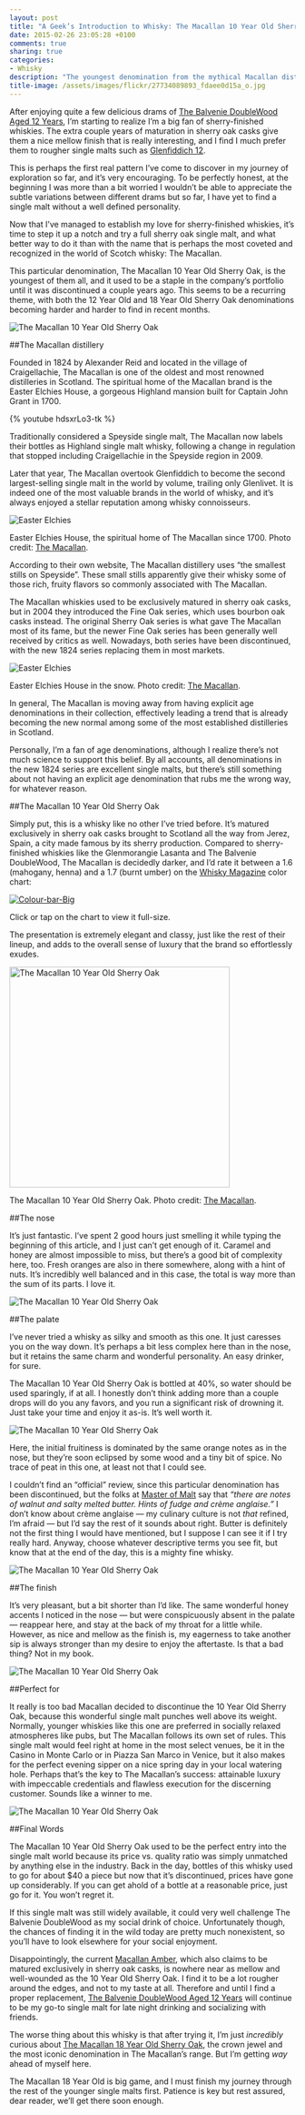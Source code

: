 ```yaml
---
layout: post
title: "A Geek’s Introduction to Whisky: The Macallan 10 Year Old Sherry Oak"
date: 2015-02-26 23:05:28 +0100
comments: true
sharing: true
categories: 
- Whisky
description: "The youngest denomination from the mythical Macallan distillery lives up to its ambitious name and provides plenty of enjoyment — if you can still find it."
title-image: /assets/images/flickr/27734089893_fdaee0d15a_o.jpg
---
```


After enjoying quite a few delicious drams of [The Balvenie DoubleWood Aged 12 Years](http://www.analogsenses.com/2015/02/05/a-geeks-introduction-to-whisky-the-balvenie-doublewood-aged-12-years/), I’m starting to realize I’m a big fan of sherry-finished whiskies. The extra couple years of maturation in sherry oak casks give them a nice mellow finish that is really interesting, and I find I much prefer them to rougher single malts such as [Glenfiddich 12](http://www.analogsenses.com/2014/10/15/glenfiddich-12-year-old-single-malt-scotch-whisky/).

This is perhaps the first real pattern I’ve come to discover in my journey of exploration so far, and it’s very encouraging. To be perfectly honest, at the beginning I was more than a bit worried I wouldn’t be able to appreciate the subtle variations between different drams but so far, I have yet to find a single malt without a well defined personality.

Now that I’ve managed to establish my love for sherry-finished whiskies, it’s time to step it up a notch and try a full sherry oak single malt, and what better way to do it than with the name that is perhaps the most coveted and recognized in the world of Scotch whisky: The Macallan.

This particular denomination, The Macallan 10 Year Old Sherry Oak, is the youngest of them all, and it used to be a staple in the company’s portfolio until it was discontinued a couple years ago. This seems to be a recurring theme, with both the 12 Year Old and 18 Year Old Sherry Oak denominations becoming harder and harder to find in recent months.

<p class="extra-width"><img src="/assets/images/flickr/16036543113_145e070dca_o.jpg" title="The Macallan 10 Year Old Sherry Oak"/></p>


##The Macallan distillery

Founded in 1824 by Alexander Reid and located in the village of Craigellachie, The Macallan is one of the oldest and most renowned distilleries in Scotland. The spiritual home of the Macallan brand is the Easter Elchies House, a gorgeous Highland mansion built for Captain John Grant in 1700.

{% youtube hdsxrLo3-tk %}

Traditionally considered a Speyside single malt, The Macallan now labels their bottles as Highland single malt whisky, following a change in regulation that stopped including Craigellachie in the Speyside region in 2009. 

Later that year, The Macallan overtook Glenfiddich to become the second largest-selling single malt in the world by volume, trailing only Glenlivet. It is indeed one of the most valuable brands in the world of whisky, and it’s always enjoyed a stellar reputation among whisky connoisseurs.

<p class="extra-width"><img src="/assets/images/flickr/16036543563_0283a32d0a_o.jpg" title="Easter Elchies"/></p>

<p class="photo-credit">Easter Elchies House, the spiritual home of The Macallan since 1700. Photo credit: <a href="https://www.flickr.com/photos/themacallanwhisky/4098301708/in/set-72157622664271417">The Macallan</a>.</p>

According to their own website, The Macallan distillery uses “the smallest stills on Speyside”. These small stills apparently give their whisky some of those rich, fruity flavors so commonly associated with The Macallan. 

The Macallan whiskies used to be exclusively matured in sherry oak casks, but in 2004 they introduced the Fine Oak series, which uses bourbon oak casks instead. The original Sherry Oak series is what gave The Macallan most of its fame, but the newer Fine Oak series has been generally well received by critics as well. Nowadays, both series have been discontinued, with the new 1824 series replacing them in most markets.

<p class="extra-width"><img src="/assets/images/flickr/16655048031_862145352b_o.jpg" title="Easter Elchies"/></p>

<p class="photo-credit">Easter Elchies House in the snow. Photo credit: <a href="https://www.flickr.com/photos/themacallanwhisky/4098303800/in/set-72157622664271417">The Macallan</a>.</p>

In general, The Macallan is moving away from having explicit age denominations in their collection, effectively leading a trend that is already becoming the new normal among some of the most established distilleries in Scotland.

Personally, I’m a fan of age denominations, although I realize there’s not much science to support this belief. By all accounts, all denominations in the new 1824 series are excellent single malts, but there’s still something about not having an explicit age denomination that rubs me the wrong way, for whatever reason.


##The Macallan 10 Year Old Sherry Oak

Simply put, this is a whisky like no other I’ve tried before. It’s matured exclusively in sherry oak casks brought to Scotland all the way from Jerez, Spain, a city made famous by its sherry production. Compared to sherry-finished whiskies like the Glenmorangie Lasanta and The Balvenie DoubleWood, The Macallan is decidedly darker, and I’d rate it between a 1.6 (mahogany, henna) and a 1.7 (burnt umber) on the [Whisky Magazine](http://www.whiskymag.com/) color chart: 

<p class="extra-width"><a href="https://www.flickr.com/photos/analogsenses/15541294995" title="Colour-bar-Big by Álvaro Serrano, on Flickr"><img src="/assets/images/flickr/15541294995_3fd02f3bb8_o.jpg" title="Colour-bar-Big"></a></p>

<p class="photo-credit">Click or tap on the chart to view it full-size.</p>

The presentation is extremely elegant and classy, just like the rest of their lineup, and adds to the overall sense of luxury that the brand so effortlessly exudes.

<p class="extra-width"><img src="/assets/images/flickr/16470276069_60215319f0_o.jpg" width="388" title="The Macallan 10 Year Old Sherry Oak"/></p>

<p class="photo-credit">The Macallan 10 Year Old Sherry Oak. Photo credit: <a href="https://www.flickr.com/photos/themacallanwhisky/4036589611/in/set-72157622521274661">The Macallan</a>.</p>


##The nose

It’s just fantastic. I’ve spent 2 good hours just smelling it while typing the beginning of this article, and I just can’t get enough of it. Caramel and honey are almost impossible to miss, but there’s a good bit of complexity here, too. Fresh oranges are also in there somewhere, along with a hint of nuts. It’s incredibly well balanced and in this case, the total is way more than the sum of its parts. I love it.

<p class="extra-width"><img src="/assets/images/flickr/16630508066_22bd2447ed_o.jpg" title="The Macallan 10 Year Old Sherry Oak"/></p>


##The palate

I’ve never tried a whisky as silky and smooth as this one. It just caresses you on the way down. It’s perhaps a bit less complex here than in the nose, but it retains the same charm and wonderful personality. An easy drinker, for sure.

The Macallan 10 Year Old Sherry Oak is bottled at 40%, so water should be used sparingly, if at all. I honestly don’t think adding more than a couple drops will do you any favors, and you run a significant risk of drowning it. Just take your time and enjoy it as-is. It’s well worth it.

<p class="extra-width"><img src="/assets/images/flickr/16469045810_a65c3430e3_o.jpg" title="The Macallan 10 Year Old Sherry Oak"/></p>

Here, the initial fruitiness is dominated by the same orange notes as in the nose, but they’re soon eclipsed by some wood and a tiny bit of spice. No trace of peat in this one, at least not that I could see. 

I couldn’t find an “official” review, since this particular denomination has been discontinued, but the folks at [Master of Malt](https://www.masterofmalt.com/whiskies/the-macallan-10-year-old-whisky/) say that _“there are notes of walnut and salty melted butter. Hints of fudge and crème anglaise.”_ I don’t know about crème anglaise — my culinary culture is not _that_ refined, I’m afraid — but I’d say the rest of it sounds about right. Butter is definitely not the first thing I would have mentioned, but I suppose I can see it if I try really hard. Anyway, choose whatever descriptive terms you see fit, but know that at the end of the day, this is a mighty fine whisky.

<p class="extra-width"><img src="/assets/images/flickr/16655046411_aa7ae844ec_o.jpg" title="The Macallan 10 Year Old Sherry Oak"/></p>


##The finish

It’s very pleasant, but a bit shorter than I’d like. The same wonderful honey accents I noticed in the nose — but were conspicuously absent in the palate — reappear here, and stay at the back of my throat for a little while. However, as nice and mellow as the finish is, my eagerness to take another sip is always stronger than my desire to enjoy the aftertaste. Is that a bad thing? Not in my book.

<p class="extra-width"><img src="/assets/images/flickr/16469045000_88173a639c_o.jpg" title="The Macallan 10 Year Old Sherry Oak"/></p>


##Perfect for

It really is too bad Macallan decided to discontinue the 10 Year Old Sherry Oak, because this wonderful single malt punches well above its weight. Normally, younger whiskies like this one are preferred in socially relaxed atmospheres like pubs, but The Macallan follows its own set of rules. This single malt would feel right at home in the most select venues, be it in the Casino in Monte Carlo or in Piazza San Marco in Venice, but it also makes for the perfect evening sipper on a nice spring day in your local watering hole. Perhaps that’s the key to The Macallan’s success: attainable luxury with impeccable credentials and flawless execution for the discerning customer. Sounds like a winner to me.

<p class="extra-width"><img src="/assets/images/flickr/16469044670_95b0f6f569_o.jpg" title="The Macallan 10 Year Old Sherry Oak"/></p>


##Final Words 

The Macallan 10 Year Old Sherry Oak used to be the perfect entry into the single malt world because its price vs. quality ratio was simply unmatched by anything else in the industry. Back in the day, bottles of this whisky used to go for about $40 a piece but now that it’s discontinued, prices have gone up considerably. If you can get ahold of a bottle at a reasonable price, just go for it. You won’t regret it.

If this single malt was still widely available, it could very well challenge The Balvenie DoubleWood as my social drink of choice. Unfortunately though, the chances of finding it in the wild today are pretty much nonexistent, so you’ll have to look elsewhere for your social enjoyment.

Disappointingly, the current [Macallan Amber](http://www.themacallan.com/the-whisky/the-1824-series/amber/), which also claims to be matured exclusively in sherry oak casks, is nowhere near as mellow and well-wounded as the 10 Year Old Sherry Oak. I find it to be a lot rougher around the edges, and not to my taste at all. Therefore and until I find a proper replacement, [The Balvenie DoubleWood Aged 12 Years](http://www.analogsenses.com/2015/02/05/a-geeks-introduction-to-whisky-the-balvenie-doublewood-aged-12-years/) will continue to be my go-to single malt for late night drinking and socializing with friends.

The worse thing about this whisky is that after trying it, I’m just _incredibly_ curious about [The Macallan 18 Year Old Sherry Oak](http://www.themacallan.com/the-whisky/sherry-oak/sherry-oak-18/), the crown jewel and the most iconic denomination in The Macallan’s range. But I’m getting _way_ ahead of myself here.

The Macallan 18 Year Old is big game, and I must finish my journey through the rest of the younger single malts first. Patience is key but rest assured, dear reader, we’ll get there soon enough.